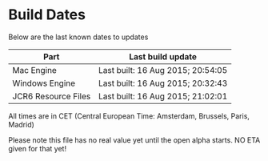 # Build Dates

Below are the last known dates to updates

Part | Last build update
-----|-----
Mac Engine | Last built: 16 Aug 2015; 20:54:05
Windows Engine | Last built: 16 Aug 2015; 20:32:43
JCR6 Resource Files | Last built: 16 Aug 2015; 21:02:01
All times are in CET (Central European Time: Amsterdam, Brussels, Paris, Madrid)


Please note this file has no real value yet until the open alpha starts. NO ETA given for that yet!
